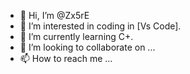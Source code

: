 - 👋 Hi, I’m @Zx5rE
- 👀 I’m interested in coding in [Vs Code].
- 🌱 I’m currently learning C+.
- 💞️ I’m looking to collaborate on ...
- 📫 How to reach me ...

<!---
Zx5rE/Zx5rE is a ✨ special ✨ repository because its `README.md` (this file) appears on your GitHub profile.
You can click the Preview link to take a look at your changes.
--->

